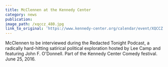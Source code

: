 ```yaml
---
title: McClennen at the Kennedy Center
category: news
publication:
image_path: /xqccz_480.jpg
link_to_original: 'https://www.kennedy-center.org/calendar/event/XQCCZ'
---
```



McClennen to be interviewed during the Redacted Tonight Podcast, a radically hard-hitting satirical political exploration hosted by Lee Camp and featuring John F. O'Donnell. Part of the Kennedy Center Comedy festival. June 25, 2016.